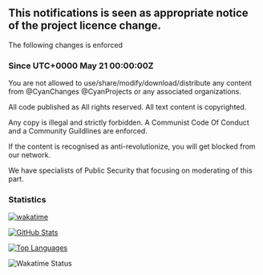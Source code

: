 ## This notifications is seen as appropriate notice of the project licence change.

The following changes is enforced 
### Since UTC+0000 May 21 00:00:00Z

You are not allowed to use/share/modify/download/distribute any content from @CyanChanges @CyanProjects or any associated organizations.

All code published as All rights reserved.
All text content is copyrighted.

Any copy is illegal and strictly forbidden.
A Communist Code Of Conduct and a Community Guildlines are enforced.

If the content is recognised as anti-revolutionize, you will get blocked from our network.

We have specialists of Public Security that focusing on moderating of this part.

### Statistics

[![wakatime](https://wakatime.com/badge/user/018b8b08-036a-43ed-9fb7-15731f72c435.svg)](https://wakatime.com/@018b8b08-036a-43ed-9fb7-15731f72c435)

[![GitHub Stats](https://readme-status.cyans.me/api?username=CyanChanges&theme=dracula)](https://github.com/anuraghazra/github-readme-stats)

[![Top Languages](https://readme-status.cyans.me/api/top-langs/?username=CyanChanges&layout=compact&theme=dracula&langs_count=8)](https://github.com/anuraghazra/github-readme-stats)

![Wakatime Status](https://github-readme-stats.vercel.app/api/wakatime?username=cyans&theme=transparent&hide_border=true&layout=compact&langs_count=22)
